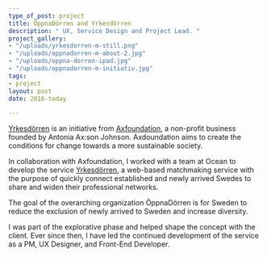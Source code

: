 ```yaml
---
type_of_post: project
title: ÖppnaDörren and Yrkesdörren
description: " UX, Service Design and Project Lead. "
project_gallery:
- "/uploads/yrkesdorren-m-still.png"
- "/uploads/oppnadorren-m-about-2.jpg"
- "/uploads/oppna-dorren-ipad.jpg"
- "/uploads/oppnadorren-m-initiativ.jpg"
tags:
- project
layout: post
date: 2016-today

---
```

[Yrkesdörren](yrkesdörren.se) is an initiative from [Axfoundation](axfoundation.se), a non-profit business founded by Antonia Ax:son Johnson. Axdoundation aims to create the conditions for change towards a more sustainable society.

In collaboration with Axfoundation, I worked with a team at Ocean to develop the service [Yrkesdörren](https://yrkesdorren.se/sv/), a web-based matchmaking service with the purpose of quickly connect established and newly arrived Swedes to share and widen their professional networks. 

The goal of the overarching organization ÖppnaDörren is for Sweden to reduce the exclusion of newly arrived to Sweden and increase diversity. 

I was part of the explorative phase and helped shape the concept with the client. Ever since then, I have led the continued development of the service as a PM, UX Designer, and Front-End Developer.